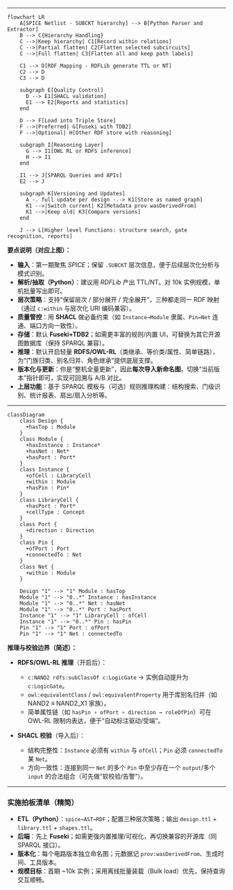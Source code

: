 
---

```mermaid
flowchart LR
    A[SPICE Netlist - SUBCKT hierarchy] --> B[Python Parser and Extractor]
    B --> C{Hierarchy Handling}
    C -->|Keep hierarchy| C1[Record within relations]
    C -->|Partial flatten| C2[Flatten selected subcircuits]
    C -->|Full flatten| C3[Flatten all and keep path labels]

    C1 --> D[RDF Mapping - RDFLib generate TTL or NT]
    C2 --> D
    C3 --> D

    subgraph E[Quality Control]
      D --> E1[SHACL validation]
      E1 --> E2[Reports and statistics]
    end

    D --> F[Load into Triple Store]
    F -->|Preferred| G[Fuseki with TDB2]
    F -->|Optional| H[Other RDF store with reasoning]

    subgraph I[Reasoning Layer]
      G --> I1[OWL RL or RDFS inference]
      H --> I1
    end

    I1 --> J[SPARQL Queries and APIs]
    E2 --> J

    subgraph K[Versioning and Updates]
      A -. full update per design -.-> K1[Store as named graph]
      K1 -->|Switch current| K2[Metadata prov wasDerivedFrom]
      K1 -->|Keep old| K3[Compare versions]
    end

    J --> L[Higher level Functions: structure search, gate recognition, reports]

```

**要点说明（对应上图）：**

* **输入**：第一期聚焦 *SPICE*；保留 `.SUBCKT` 层次信息，便于后续层次化分析与模式识别。
* **解析/抽取（Python）**：建议用 *RDFLib* 产出 TTL/NT。对 10k 实例规模，单机批量写出即可。
* **层次策略**：支持“保留层次 / 部分展开 / 完全展开”，三种都走同一 RDF 映射（通过 `c:within` 与层次化 URI 编码兼容）。
* **质量管控**：用 **SHACL** 做必备约束（如 `Instance→Module` 隶属、`Pin↔Net` 连通、端口方向一致性）。
* **存储**：默认 **Fuseki+TDB2**；如需更丰富的规则/内置 UI，可替换为其它开源图数据库（保持 SPARQL 兼容）。
* **推理**：默认开启轻量 **RDFS/OWL-RL**（类继承、等价类/属性、简单链路），为“门族归类、别名归并、角色继承”提供底层支撑。
* **版本化与更新**：你是“整机全量更新”，因此**每次导入新命名图**，切换“当前版本”指针即可，实现可回溯与 A/B 对比。
* **上层功能**：基于 SPARQL 模板与（可选）规则推理构建：结构搜索、门级识别、统计报表、扇出/扇入分析等。

---

```mermaid
classDiagram
    class Design {
      +hasTop : Module
    }
    class Module {
      +hasInstance : Instance*
      +hasNet : Net*
      +hasPort : Port*
    }
    class Instance {
      +ofCell : LibraryCell
      +within : Module
      +hasPin : Pin*
    }
    class LibraryCell {
      +hasPort : Port*
      +cellType : Concept
    }
    class Port {
      +direction : Direction
    }
    class Pin {
      +ofPort : Port
      +connectedTo : Net
    }
    class Net {
      +within : Module
    }

    Design "1" --> "1" Module : hasTop
    Module "1" --> "0..*" Instance : hasInstance
    Module "1" --> "0..*" Net : hasNet
    Module "1" --> "0..*" Port : hasPort
    Instance "1" --> "1" LibraryCell : ofCell
    Instance "1" --> "0..*" Pin : hasPin
    Pin "1" --> "1" Port : ofPort
    Pin "1" --> "1" Net : connectedTo

```

**推理与校验边界（简述）：**

* **RDFS/OWL-RL 推理**（开启后）：

  * `c:NAND2 rdfs:subClassOf c:LogicGate` → 实例自动提升为 `c:LogicGate`。
  * `owl:equivalentClass` / `owl:equivalentProperty` 用于库别名归并（如 NAND2 ≡ NAND2_X1 家族）。
  * 简单属性链（如 `hasPin ∘ ofPort ∘ direction → roleOfPin`）可在 OWL-RL 限制内表达，便于“自动标注驱动/受端”。
* **SHACL 校验**（导入后）：

  * 结构完整性：`Instance` 必须有 `within` 与 `ofCell`；`Pin` 必须 `connectedTo` 某 `Net`。
  * 方向一致性：连接到同一 `Net` 的多个 `Pin` 中至少存在一个 `output`/多个 `input` 的合法组合（可先做“软校验/告警”）。

---

### 实施拍板清单（精简）

* **ETL（Python）**：`spice→AST→RDF`；配置三种层次策略；输出 `design.ttl` + `library.ttl` + `shapes.ttl`。
* **后端**：先上 **Fuseki**；如需更强内置推理/可视化，再切换兼容的开源库（同 SPARQL 接口）。
* **版本化**：每个电路版本独立命名图；元数据记 `prov:wasDerivedFrom`、生成时间、工具版本。
* **规模目标**：首期 ~10k 实例；采用离线批量装载（Bulk load）优先，保持查询交互顺畅。

